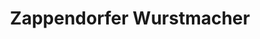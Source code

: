 ---
title: "Zappendorfer Wurstmacher"
url: /koethen-anhalt/zappendorfer-wurstmacher/
shop: Metzgerei
---